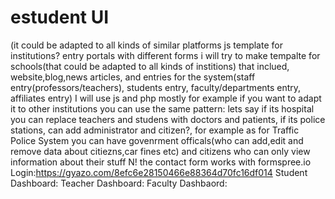 # estudent UI 
(it could be adapted to all kinds of similar platforms
js template for institutions?
entry portals with different forms
i will try to make tempalte for schools(that could be adapted to all kinds of institions)
that inclued, website,blog,news articles, and entries for the system(staff entry(professors/teachers), students entry, faculty/departments entry, affiliates entry)
I will use js and php mostly
for example if you want to adapt it to other institutions you can use the same pattern:
lets say if its hospital you can replace teachers and studens with doctors and patients, if its police stations, can add administrator and citizen?, for example
as for Traffic Police System you can have govenrment officals(who can add,edit and remove data about citiezns,car fines etc) and citizens who can only view information
about their stuff
N! the contact form works with formspree.io
Login:https://gyazo.com/8efc6e28150466e88364d70fc16df014
Student Dashboard:
Teacher Dashboard:
Faculty Dashbaord:
